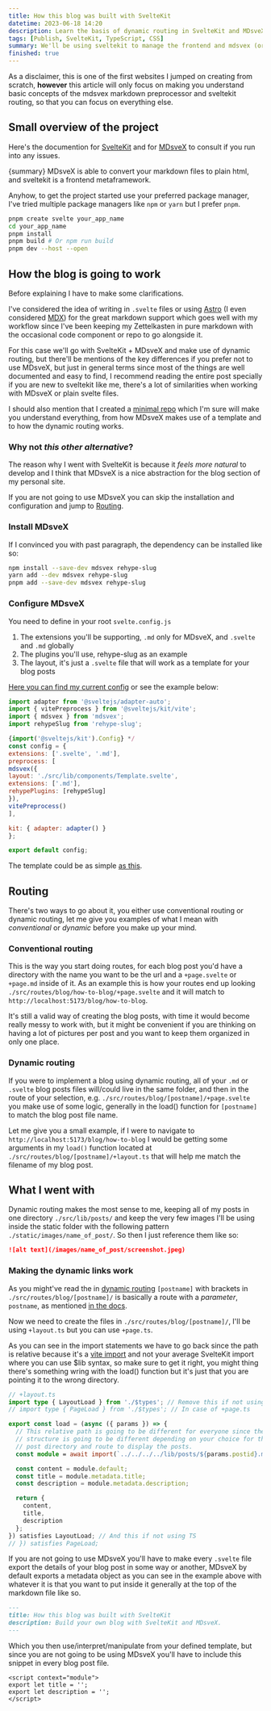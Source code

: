 ```yaml
---
title: How this blog was built with SvelteKit
datetime: 2023-06-18 14:20
description: Learn the basis of dynamic routing in SvelteKit and MDsveX.
tags: [Publish, SvelteKit, TypeScript, CSS]
summary: We'll be using sveltekit to manage the frontend and mdsvex (or not) to write the blogs in markdown (plain text), we'll learn how to make use of dynamic routes, and other small extra things.
finished: true
---
```


<script>
import config from '$lib/config';
</script>

As a disclaimer, this is one of the first websites I jumped on creating from scratch, **however** this article will only focus on making you understand basic concepts of the mdsvex markdown preprocessor and sveltekit routing, so that you can focus on everything else.

## Small overview of the project

Here's the documention for [SvelteKit](https://kit.svelte.dev/) and for [MDsveX](https://mdsvex.pngwn.io/) to consult if you run into any issues.

{summary} MDsveX is able to convert your markdown files to plain html, and sveltekit is a frontend metaframework.

Anyhow, to get the project started use your preferred package manager, I've tried multiple package managers like `npm` or `yarn` but I prefer `pnpm`.

```bash
pnpm create svelte your_app_name
cd your_app_name
pnpm install
pnpm build # Or npm run build
pnpm dev --host --open
```

## How the blog is going to work

Before explaining I have to make some clarifications.

I've considered the idea of writing in `.svelte` files or using [Astro](https://astro.build/) (I even considered [MDX](https://mdxjs.com/)) for the great markdown support which goes well with my workflow since I've been keeping my Zettelkasten in pure markdown with the occasional code component or repo to go alongside it.

For this case we'll go with SvelteKit + MDsveX and make use of dynamic routing, but there'll be mentions of the key differences if you prefer not to use MDsveX, but just in general terms since most of the things are well documented and easy to find, I recommend reading the entire post specially if you are new to sveltekit like me, there's a lot of similarities when working with MDsveX or plain svelte files.

I should also mention that I created a [minimal repo](https://github.com/santigo-zero/sveltekit-and-mdsvex-blog-example) which I'm sure will make you understand everything, from how MDsveX makes use of a template and to how the dynamic routing works.

### Why not _this other alternative_?

The reason why I went with SvelteKit is because it _feels more natural_ to develop and I think that MDsveX is a nice abstraction for the blog section of my personal site.

If you are not going to use MDsveX you can skip the installation and configuration and jump to [Routing](#routing).

### Install MDsveX

If I convinced you with past paragraph, the dependency can be installed like so:

```bash
npm install --save-dev mdsvex rehype-slug
yarn add --dev mdsvex rehype-slug
pnpm add --save-dev mdsvex rehype-slug
```

### Configure MDsveX

You need to define in your root `svelte.config.js`

1. The extensions you'll be supporting, `.md` only for MDsveX, and `.svelte` and `.md` globally
2. The plugins you'll use, rehype-slug as an example
3. The layout, it's just a `.svelte` file that will work as a template for your blog posts

[Here you can find my current
config]({config.landingpage.repo}/blob/main/svelte.config.js)
or see the example below:

```javascript
import adapter from '@sveltejs/adapter-auto';
import { vitePreprocess } from '@sveltejs/kit/vite';
import { mdsvex } from 'mdsvex';
import rehypeSlug from 'rehype-slug';

{import('@sveltejs/kit').Config} */
const config = {
extensions: ['.svelte', '.md'],
preprocess: [
mdsvex({
layout: './src/lib/components/Template.svelte',
extensions: ['.md'],
rehypePlugins: [rehypeSlug]
}),
vitePreprocess()
],

kit: { adapter: adapter() }
};

export default config;
```

The template could be as simple [as this](https://github.com/santigo-zero/sveltekit-and-mdsvex-blog-example/blob/main/src/lib/components/Template.svelte).

## Routing

There's two ways to go about it, you either use conventional routing or dynamic routing, let me give you examples of what I mean with <i>conventional</i> or <i>dynamic</i> before you make up your mind.

### Conventional routing

This is the way you start doing routes, for each blog post you'd have a directory with the name you want to be the url and a `+page.svelte` or `+page.md` inside of it. As an example this is how your routes end up looking `./src/routes/blog/how-to-blog/+page.svelte` and it will match to `http://localhost:5173/blog/how-to-blog`.

It's still a valid way of creating the blog posts, with time it would become really messy to work with, but it might be convenient if you are thinking on having a lot of pictures per post and you want to keep them organized in only one place.

### Dynamic routing

If you were to implement a blog using dynamic routing, all of your `.md` or `.svelte` blog posts files will/could live in the same folder, and then in the route of your selection, e.g. `./src/routes/blog/[postname]/+page.svelte` you make use of some logic, generally in the load() function for `[postname]` to match the blog post file name.

Let me give you a small example, if I were to navigate to `http://localhost:5173/blog/how-to-blog` I would be getting some arguments in my `load()` function located at `./src/routes/blog/[postname]/+layout.ts` that will help me match the filename of my blog post.

## What I went with

Dynamic routing makes the most sense to me, keeping all of my posts in one directory `./src/lib/posts/` and keep the very few images I'll be using inside the static folder with the following pattern `./static/images/name_of_post/`. So then I just reference them like so:

```markdown
![alt text](/images/name_of_post/screenshot.jpeg)
```

### Making the dynamic links work

As you might've read the in [dynamic routing](#dynamic-routing) `[postname]` with brackets in `./src/routes/blog/[postname]/` is basically a route with a _parameter_, `postname`, as mentioned [in the docs](https://kit.svelte.dev/docs/routing).

Now we need to create the files in `./src/routes/blog/[postname]/`, I'll be using `+layout.ts` but you can use `+page.ts`.

As you can see in the import statements we have to go back since the path is relative because it's a [vite import](https://vitejs.dev/guide/features.html#dynamic-import) and not your average SvelteKit import where you can use $lib syntax, so make sure to get it right, you might thing there's something wring with the load() function but it's just that you are pointing it to the wrong directory.

```typescript
// +layout.ts
import type { LayoutLoad } from './$types'; // Remove this if not using TS
// import type { PageLoad } from './$types'; // In case of +page.ts

export const load = (async ({ params }) => {
  // This relative path is going to be different for everyone since the
  // structure is going to be different depending on your choice for the blog
  // post directory and route to display the posts.
  const module = await import(`../../../../lib/posts/${params.postid}.md`);

  const content = module.default;
  const title = module.metadata.title;
  const description = module.metadata.description;

  return {
    content,
    title,
    description
  };
}) satisfies LayoutLoad; // And this if not using TS
// }) satisfies PageLoad;
```

If you are not going to use MDsveX you'll have to make every `.svelte` file export the details of your blog post in some way or another, MDsveX by default exports a metadata object as you can see in the example above with whatever it is that you want to put inside it generally at the top of the markdown file like so.

```markdown
---
title: How this blog was built with SvelteKit
description: Build your own blog with SvelteKit and MDsveX.
---
```

Which you then use/interpret/manipulate from your defined template, but since you are not going to be using MDsveX you'll have to include this snippet in every blog post file.

```svelte
<script context="module">
export let title = '';
export let description = '';
</script>
```
